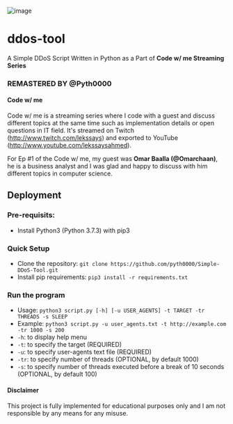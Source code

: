 ![image](https://github.com/user-attachments/assets/53f27ecb-b773-4460-83ac-4948a4ed403c)

# ddos-tool
A Simple DDoS Script Written in Python as a Part of **Code w/ me Streaming Series**
### REMASTERED BY @Pyth0000

#### Code w/ me
Code w/ me is a streaming series where I code with a guest and discuss different topics at the same time such as implementation details or open questions in IT field. It's streamed on Twitch (<http://www.twitch.com/lekssays>) and exported to YouTube (<http://www.youtube.com/lekssaysahmed>). 

For Ep #1 of the Code w/ me, my guest was **Omar Baalla (@Omarchaan)**, he is a business analyst and I was glad and happy to discuss with him different topics in computer science.

## Deployment
### Pre-requisits:
- Install Python3 (Python 3.7.3) with pip3
### Quick Setup
- Clone the repository: `git clone https://github.com/pyth0000/Simple-DDoS-Tool.git`
- Install pip requirements: `pip3 install -r requirements.txt`
### Run the program
- Usage: `python3 script.py [-h] [-u USER_AGENTS] -t TARGET -tr THREADS -s SLEEP`
- Example: `python3 script.py -u user_agents.txt -t http://example.com -tr 1000 -s 200`
- `-h`: to display help menu
- `-t`: to specify the target (REQUIRED)
- `-u`: to specify user-agents text file (REQUIRED)
- `-tr`: to specify number of threads (OPTIONAL, by default 1000)
- `-s`: to specify number of threads executed before a break of 10 seconds (OPTIONAL, by default 100)

#### Disclaimer
This project is fully implemented for educational purposes only and I am not responsible by any means for any misuse.
